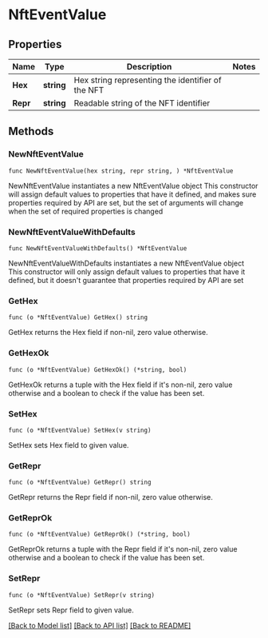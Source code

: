 # NftEventValue

## Properties

Name | Type | Description | Notes
------------ | ------------- | ------------- | -------------
**Hex** | **string** | Hex string representing the identifier of the NFT | 
**Repr** | **string** | Readable string of the NFT identifier | 

## Methods

### NewNftEventValue

`func NewNftEventValue(hex string, repr string, ) *NftEventValue`

NewNftEventValue instantiates a new NftEventValue object
This constructor will assign default values to properties that have it defined,
and makes sure properties required by API are set, but the set of arguments
will change when the set of required properties is changed

### NewNftEventValueWithDefaults

`func NewNftEventValueWithDefaults() *NftEventValue`

NewNftEventValueWithDefaults instantiates a new NftEventValue object
This constructor will only assign default values to properties that have it defined,
but it doesn't guarantee that properties required by API are set

### GetHex

`func (o *NftEventValue) GetHex() string`

GetHex returns the Hex field if non-nil, zero value otherwise.

### GetHexOk

`func (o *NftEventValue) GetHexOk() (*string, bool)`

GetHexOk returns a tuple with the Hex field if it's non-nil, zero value otherwise
and a boolean to check if the value has been set.

### SetHex

`func (o *NftEventValue) SetHex(v string)`

SetHex sets Hex field to given value.


### GetRepr

`func (o *NftEventValue) GetRepr() string`

GetRepr returns the Repr field if non-nil, zero value otherwise.

### GetReprOk

`func (o *NftEventValue) GetReprOk() (*string, bool)`

GetReprOk returns a tuple with the Repr field if it's non-nil, zero value otherwise
and a boolean to check if the value has been set.

### SetRepr

`func (o *NftEventValue) SetRepr(v string)`

SetRepr sets Repr field to given value.



[[Back to Model list]](../README.md#documentation-for-models) [[Back to API list]](../README.md#documentation-for-api-endpoints) [[Back to README]](../README.md)


